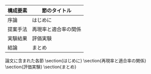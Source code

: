 構成要素 | 節のタイトル
 --- | --- 
序論 | はじめに
提案手法 | 再現率と適合率の関係
実験結果 | 評価実験
結論 | まとめ

論文に含まれた各節
\section{はじめに}
\section{再現率と適合率の関係}
\section{評価実験}
\section{まとめ}
